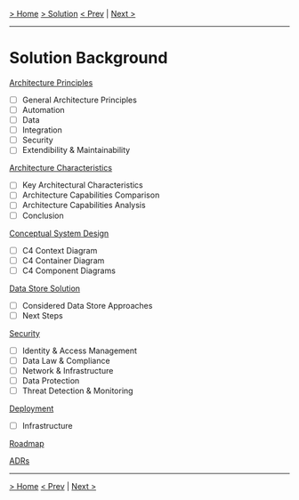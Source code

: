 [> Home](README.md)  [> Solution](README.md)
[< Prev]()  |  [Next >]()

---

# Solution Background

[Architecture Principles](2.1.ArchitecturePrinciples.md)

*  [ ] General Architecture Principles
*  [ ] Automation
*  [ ] Data
*  [ ] Integration
*  [ ] Security
*  [ ] Extendibility & Maintainability

[Architecture Characteristics](2.2.ArchitectureCharacteristics.md)

*  [ ] Key Architectural Characteristics
*  [ ] Architecture Capabilities Comparison
*  [ ] Architecture Capabilities Analysis
*  [ ] Conclusion

[Conceptual System Design](2.3.Conceptual.md)

*  [ ] C4 Context Diagram
*  [ ] C4 Container Diagram
*  [ ] C4 Component Diagrams

[Data Store Solution](2.4.DataStore.md)

*  [ ] Considered Data Store Approaches
*  [ ] Next Steps

[Security](2.5.Security.md)

*  [ ] Identity & Access Management
*  [ ] Data Law & Compliance
*  [ ] Network & Infrastructure
*  [ ] Data Protection
*  [ ] Threat Detection & Monitoring

[Deployment](2.7.Deployment.md)

*  [ ] Infrastructure

[Roadmap](2.8.Roadmap.md)

[ADRs](../5.ADRs/README.md)

---

[> Home](../README.md)
[< Prev](../1.Problem/1.7.RAID.md)  |  [Next >](2.1.ArchitecturePrinciples.md)